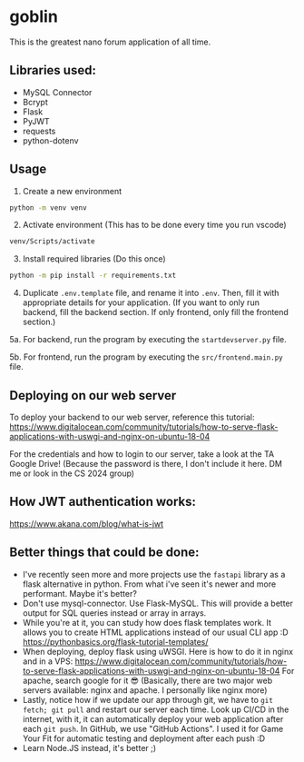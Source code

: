 # goblin

This is the greatest nano forum application of all time. 

## Libraries used:
- MySQL Connector
- Bcrypt
- Flask
- PyJWT
- requests
- python-dotenv

## Usage

1. Create a new environment
```bash
python -m venv venv
```

2. Activate environment (This has to be done every time you run vscode)
```bash
venv/Scripts/activate
```

3. Install required libraries (Do this once)
```bash
python -m pip install -r requirements.txt
```

4. Duplicate `.env.template` file, and rename it into `.env`. Then, fill it with
appropriate details for your application. (If you want to only run backend,
fill the backend section. If only frontend, only fill the frontend section.)

5a. For backend, run the program by executing the `startdevserver.py` file.

5b. For frontend, run the program by executing the `src/frontend.main.py` file.

## Deploying on our web server
To deploy your backend to our web server, reference this tutorial:
https://www.digitalocean.com/community/tutorials/how-to-serve-flask-applications-with-uswgi-and-nginx-on-ubuntu-18-04

For the credentials and how to login to our server, take a look at the TA
Google Drive! (Because the password is there, I don't include it here. DM me
or look in the CS 2024 group)

## How JWT authentication works:
https://www.akana.com/blog/what-is-jwt

## Better things that could be done:
- I've recently seen more and more projects use the `fastapi` library as a flask
alternative in python. From what i've seen it's newer and more performant.
Maybe it's better?
- Don't use mysql-connector. Use Flask-MySQL. This will provide a better output
for SQL queries instead or array in arrays.
- While you're at it, you can study how does flask templates work. It allows you
to create HTML applications instead of our usual CLI app :D
https://pythonbasics.org/flask-tutorial-templates/
- When deploying, deploy flask using uWSGI. Here is how to do it in nginx and in
a VPS:
https://www.digitalocean.com/community/tutorials/how-to-serve-flask-applications-with-uswgi-and-nginx-on-ubuntu-18-04
For apache, search google for it 😎 (Basically, there are two major web servers
available: nginx and apache. I personally like nginx more)
- Lastly, notice how if we update our app through git, we have to
`git fetch; git pull` and restart our server each time. Look up CI/CD in the
internet, with it, it can automatically deploy your web application after
each `git push`. In GitHub, we use "GitHub Actions". I used it for Game Your Fit
for automatic testing and deployment after each push :D
- Learn Node.JS instead, it's better ;)
